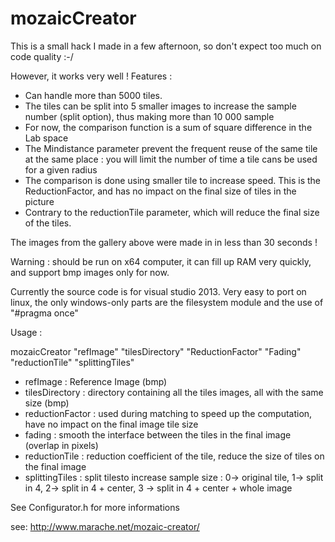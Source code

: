 mozaicCreator
=============

This is a small hack I made in a few afternoon, so don't expect too much on code quality :-/

However, it works very well ! Features :

- Can handle more than 5000 tiles.
- The tiles can be split into 5 smaller images to increase the sample number (split option), thus making more than 10 000 sample
- For now, the comparison function is a sum of square difference in the Lab space
- The Mindistance parameter prevent the frequent reuse of the same tile at the same place : you will limit the number of time a tile cans be used for a given radius
- The comparison is done using smaller tile to increase speed. This is the ReductionFactor, and has no impact on the final size of tiles in the picture
- Contrary to the reductionTile parameter, which will reduce the final size of the tiles.

The images from the gallery above were made in in less than 30 seconds !

Warning : should be run on x64 computer, it can fill up RAM very quickly, and support bmp images only for now.

Currently the source code is for visual studio 2013. Very easy to port on linux, the only windows-only parts are the filesystem module and the use of "#pragma once"

Usage :  

mozaicCreator "refImage" "tilesDirectory" "ReductionFactor" "Fading" "reductionTile" "splittingTiles"
  - refImage : Reference Image (bmp)
  - tilesDirectory : directory containing all the tiles images, all with the same size (bmp)
  - reductionFactor : used during matching to speed up the computation, have no impact on the final image tile size
  - fading : smooth the interface between the tiles in the final image (overlap in pixels)
  - reductionTile : reduction coefficient of the tile, reduce the size of tiles on the final image
  - splittingTiles : split tilesto increase sample size : 0-> original tile, 1-> split in 4, 2-> split in 4 + center, 3 -> split in 4 + center + whole image

See Configurator.h for more informations

see: http://www.marache.net/mozaic-creator/
